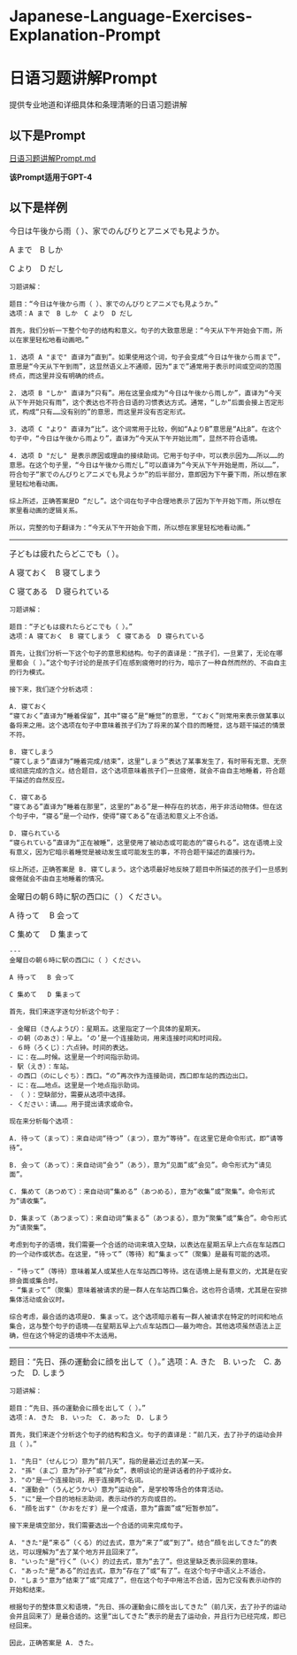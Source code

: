 # Japanese-Language-Exercises-Explanation-Prompt
# 日语习题讲解Prompt
提供专业地道和详细具体和条理清晰的日语习题讲解
## 以下是Prompt
[日语习题讲解Prompt.md](https://github.com/Gally-Youko/Japanese-Language-Exercises-Explanation-Prompt/files/13826422/Prompt.md)

**该Prompt适用于GPT-4**
## 以下是样例

今日は午後から雨（ ）、家でのんびりとアニメでも見ようか。

A まで　B しか

C より　D だし
```
习题讲解：

题目：“今日は午後から雨（ ）、家でのんびりとアニメでも見ようか。”
选项：A まで　B しか　C より　D だし

首先，我们分析一下整个句子的结构和意义。句子的大致意思是：“今天从下午开始会下雨，所以在家里轻松地看动画吧。”

1. 选项 A "まで" 直译为“直到”。如果使用这个词，句子会变成“今日は午後から雨まで”，意思是“今天从下午到雨”，这显然语义上不通顺，因为“まで”通常用于表示时间或空间的范围终点，而这里并没有明确的终点。

2. 选项 B "しか" 直译为“只有”。用在这里会成为“今日は午後から雨しか”，直译为“今天从下午开始只有雨”，这个表达也不符合日语的习惯表达方式。通常，“しか”后面会接上否定形式，构成“只有……没有别的”的意思，而这里并没有否定形式。

3. 选项 C "より" 直译为“比”。这个词常用于比较，例如“AよりB”意思是“A比B”。在这个句子中，“今日は午後から雨より”，直译为“今天从下午开始比雨”，显然不符合语境。

4. 选项 D "だし" 是表示原因或理由的接续助词。它用于句子中，可以表示因为……所以……的意思。在这个句子里，“今日は午後から雨だし”可以直译为“今天从下午开始是雨，所以……”，符合句子“家でのんびりとアニメでも見ようか”的后半部分，意即因为下午要下雨，所以想在家里轻松地看动画。

综上所述，正确答案是D “だし”。这个词在句子中合理地表示了因为下午开始下雨，所以想在家里看动画的逻辑关系。

所以，完整的句子翻译为：“今天从下午开始会下雨，所以想在家里轻松地看动画。”
```
---
子どもは疲れたらどこでも（ ）。

A 寝ておく　B 寝てしまう

C 寝てある　D 寝られている
```
习题讲解：

题目：“子どもは疲れたらどこでも（ ）。”
选项：A 寝ておく　B 寝てしまう　C 寝てある　D 寝られている

首先，让我们分析一下这个句子的意思和结构。句子的直译是：“孩子们，一旦累了，无论在哪里都会（ ）。”这个句子讨论的是孩子们在感到疲倦时的行为，暗示了一种自然而然的、不由自主的行为模式。

接下来，我们逐个分析选项：

A. 寝ておく
“寝ておく”直译为“睡着保留”，其中“寝る”是“睡觉”的意思，“ておく”则常用来表示做某事以备将来之用。这个选项在句子中意味着孩子们为了将来的某个目的而睡觉，这与题干描述的情景不符。

B. 寝てしまう
“寝てしまう”直译为“睡着完成/结束”，这里“しまう”表达了某事发生了，有时带有无意、无奈或彻底完成的含义。结合题目，这个选项意味着孩子们一旦疲倦，就会不由自主地睡着，符合题干描述的自然反应。

C. 寝てある
“寝てある”直译为“睡着在那里”，这里的“ある”是一种存在的状态，用于非活动物体。但在这个句子中，“寝る”是一个动作，使得“寝てある”在语法和意义上不合适。

D. 寝られている
“寝られている”直译为“正在被睡”，这里使用了被动态或可能态的“寝られる”。这在语境上没有意义，因为它暗示着睡觉是被动发生或可能发生的事，不符合题干描述的直接行为。

综上所述，正确答案是 B. 寝てしまう。这个选项最好地反映了题目中所描述的孩子们一旦感到疲倦就会不由自主地睡着的情况。

```
金曜日の朝６時に駅の西口に（ ）ください。

A 待って　 B 会って

C 集めて　 D 集まって
```
---
金曜日の朝６時に駅の西口に（ ）ください。

A 待って　 B 会って

C 集めて　 D 集まって

首先，我们来逐字逐句分析这个句子：

- 金曜日（きんようび）：星期五。这里指定了一个具体的星期天。
- の朝（のあさ）：早上。‘の’是一个连接助词，用来连接时间和时间段。
- ６時（ろくじ）：六点钟。时间的表达。
- に：在……时候。这里是一个时间指示助词。
- 駅（えき）：车站。
- の西口（のにしぐち）：西口。“の”再次作为连接助词，西口即车站的西边出口。
- に：在……地点。这里是一个地点指示助词。
- （ ）：空缺部分，需要从选项中选择。
- ください：请……。用于提出请求或命令。

现在来分析每个选项：

A. 待って（まって）：来自动词“待つ”（まつ），意为“等待”。在这里它是命令形式，即“请等待”。

B. 会って（あって）：来自动词“会う”（あう），意为“见面”或“会见”。命令形式为“请见面”。

C. 集めて（あつめて）：来自动词“集める”（あつめる），意为“收集”或“聚集”。命令形式为“请收集”。

D. 集まって（あつまって）：来自动词“集まる”（あつまる），意为“聚集”或“集合”。命令形式为“请聚集”。

考虑到句子的语境，我们需要一个合适的动词来填入空缺，以表达在星期五早上六点在车站西口的一个动作或状态。在这里，“待って”（等待）和“集まって”（聚集）是最有可能的选项。

- “待って”（等待）意味着某人或某些人在车站西口等待。这在语境上是有意义的，尤其是在安排会面或集合时。
- “集まって”（聚集）意味着被请求的是一群人在车站西口集合。这也符合语境，尤其是在安排集体活动或会议时。

综合考虑，最合适的选项是D. 集まって。这个选项暗示着有一群人被请求在特定的时间和地点集合，这与整个句子的语境——在星期五早上六点车站西口——最为吻合。其他选项虽然语法上正确，但在这个特定的语境中不太适用。

```
---
题目：“先日、孫の運動会に顔を出して（ ）。”
选项：A. きた　B. いった　C. あった　D. しまう
```
习题讲解：

题目：“先日、孫の運動会に顔を出して（ ）。”
选项：A. きた　B. いった　C. あった　D. しまう

首先，我们来逐个分析这个句子的结构和含义。句子的直译是：“前几天，去了孙子的运动会并且（ ）。”

1. "先日"（せんじつ）意为“前几天”，指的是最近过去的某一天。
2. "孫"（まご）意为“孙子”或“孙女”，表明谈论的是讲话者的孙子或孙女。
3. "の"是一个连接助词，用于连接两个名词。
4. "運動会"（うんどうかい）意为“运动会”，是学校等场合的体育活动。
5. "に"是一个目的地标志助词，表示动作的方向或目的。
6. "顔を出す"（かおをだす）是一个成语，意为“露面”或“短暂参加”。

接下来是填空部分，我们需要选出一个合适的词来完成句子。

A. "きた"是“来る”（くる）的过去式，意为“来了”或“到了”。结合“顔を出してきた”的表达，可以理解为“去了某个地方并且回来了”。
B. "いった"是“行く”（いく）的过去式，意为“去了”。但这里缺乏表示回来的意味。
C. "あった"是“ある”的过去式，意为“存在了”或“有了”。在这个句子中语义上不适合。
D. "しまう"意为“结束了”或“完成了”，但在这个句子中用法不合适，因为它没有表示动作的开始和结束。

根据句子的整体意义和语境，“先日、孫の運動会に顔を出してきた”（前几天，去了孙子的运动会并且回来了）是最合适的。这里“出してきた”表示的是去了运动会，并且行为已经完成，即已经回来。

因此，正确答案是 A. きた。
```
